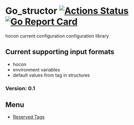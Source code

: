 # Go_structor [![Actions Status](https://github.com/goreflect/go_structor/workflows/CI_dev/badge.svg)](https://github.com/goreflect/go_structor/actions?query=workflow%3ACI_dev) [![Go Report Card](https://goreportcard.com/badge/github.com/goreflect/go_structor)](https://goreportcard.com/report/github.com/goreflect/go_structor)

hocon current configuration configuration library

## Current supporting input formats

- hocon
- environment variables
- default values from tag in structures

### Version: 0.1

## Menu

- [Reserved Tags](https://github.com/goreflect/go_structor/blob/master/tags/README.md)
